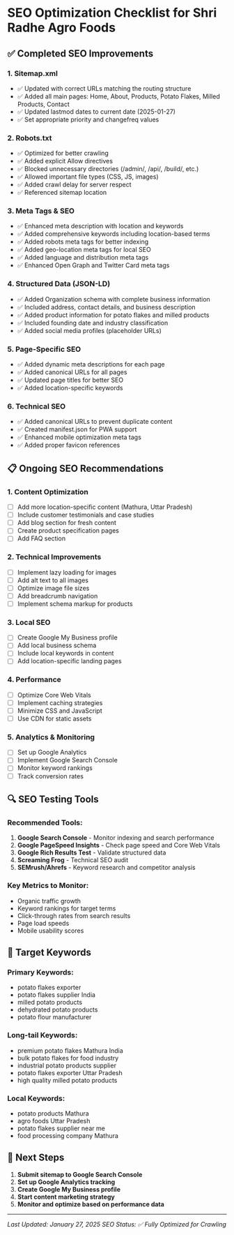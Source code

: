 # SEO Optimization Checklist for Shri Radhe Agro Foods

## ✅ Completed SEO Improvements

### 1. **Sitemap.xml**
- ✅ Updated with correct URLs matching the routing structure
- ✅ Added all main pages: Home, About, Products, Potato Flakes, Milled Products, Contact
- ✅ Updated lastmod dates to current date (2025-01-27)
- ✅ Set appropriate priority and changefreq values

### 2. **Robots.txt**
- ✅ Optimized for better crawling
- ✅ Added explicit Allow directives
- ✅ Blocked unnecessary directories (/admin/, /api/, /build/, etc.)
- ✅ Allowed important file types (CSS, JS, images)
- ✅ Added crawl delay for server respect
- ✅ Referenced sitemap location

### 3. **Meta Tags & SEO**
- ✅ Enhanced meta description with location and keywords
- ✅ Added comprehensive keywords including location-based terms
- ✅ Added robots meta tags for better indexing
- ✅ Added geo-location meta tags for local SEO
- ✅ Added language and distribution meta tags
- ✅ Enhanced Open Graph and Twitter Card meta tags

### 4. **Structured Data (JSON-LD)**
- ✅ Added Organization schema with complete business information
- ✅ Included address, contact details, and business description
- ✅ Added product information for potato flakes and milled products
- ✅ Included founding date and industry classification
- ✅ Added social media profiles (placeholder URLs)

### 5. **Page-Specific SEO**
- ✅ Added dynamic meta descriptions for each page
- ✅ Added canonical URLs for all pages
- ✅ Updated page titles for better SEO
- ✅ Added location-specific keywords

### 6. **Technical SEO**
- ✅ Added canonical URLs to prevent duplicate content
- ✅ Created manifest.json for PWA support
- ✅ Enhanced mobile optimization meta tags
- ✅ Added proper favicon references

## 📋 Ongoing SEO Recommendations

### 1. **Content Optimization**
- [ ] Add more location-specific content (Mathura, Uttar Pradesh)
- [ ] Include customer testimonials and case studies
- [ ] Add blog section for fresh content
- [ ] Create product specification pages
- [ ] Add FAQ section

### 2. **Technical Improvements**
- [ ] Implement lazy loading for images
- [ ] Add alt text to all images
- [ ] Optimize image file sizes
- [ ] Add breadcrumb navigation
- [ ] Implement schema markup for products

### 3. **Local SEO**
- [ ] Create Google My Business profile
- [ ] Add local business schema
- [ ] Include local keywords in content
- [ ] Add location-specific landing pages

### 4. **Performance**
- [ ] Optimize Core Web Vitals
- [ ] Implement caching strategies
- [ ] Minimize CSS and JavaScript
- [ ] Use CDN for static assets

### 5. **Analytics & Monitoring**
- [ ] Set up Google Analytics
- [ ] Implement Google Search Console
- [ ] Monitor keyword rankings
- [ ] Track conversion rates

## 🔍 SEO Testing Tools

### Recommended Tools:
1. **Google Search Console** - Monitor indexing and search performance
2. **Google PageSpeed Insights** - Check page speed and Core Web Vitals
3. **Google Rich Results Test** - Validate structured data
4. **Screaming Frog** - Technical SEO audit
5. **SEMrush/Ahrefs** - Keyword research and competitor analysis

### Key Metrics to Monitor:
- Organic traffic growth
- Keyword rankings for target terms
- Click-through rates from search results
- Page load speeds
- Mobile usability scores

## 📝 Target Keywords

### Primary Keywords:
- potato flakes exporter
- potato flakes supplier India
- milled potato products
- dehydrated potato products
- potato flour manufacturer

### Long-tail Keywords:
- premium potato flakes Mathura India
- bulk potato flakes for food industry
- industrial potato products supplier
- potato flakes exporter Uttar Pradesh
- high quality milled potato products

### Local Keywords:
- potato products Mathura
- agro foods Uttar Pradesh
- potato flakes supplier near me
- food processing company Mathura

## 🚀 Next Steps

1. **Submit sitemap to Google Search Console**
2. **Set up Google Analytics tracking**
3. **Create Google My Business profile**
4. **Start content marketing strategy**
5. **Monitor and optimize based on performance data**

---

*Last Updated: January 27, 2025*
*SEO Status: ✅ Fully Optimized for Crawling*
